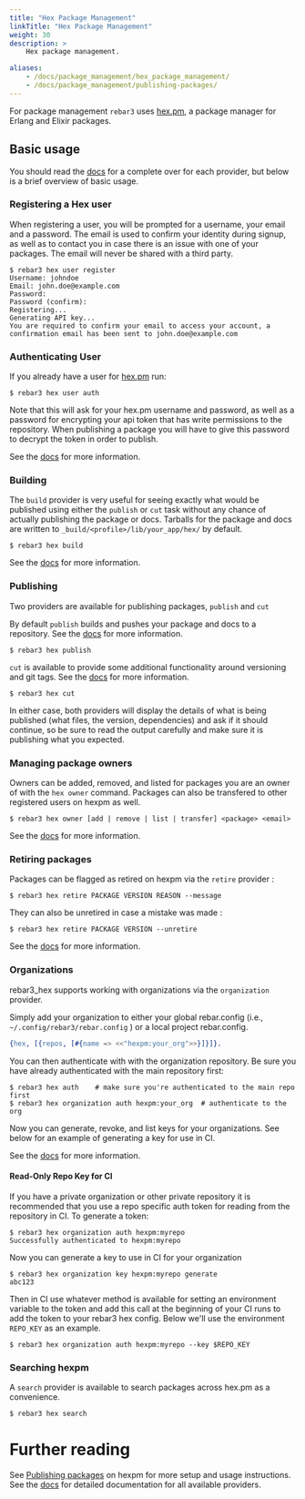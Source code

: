 ```yaml
---
title: "Hex Package Management"
linkTitle: "Hex Package Management"
weight: 30
description: >
    Hex package management.

aliases:
    - /docs/package_management/hex_package_management/
    - /docs/package_management/publishing-packages/
---
```



For package management `rebar3` uses [hex.pm](https://hex.pm), a package manager for Erlang and Elixir packages.

## Basic usage

You should read the [docs](https://hexdocs.pm/rebar3_hex/) for a complete over for each provider, but below is a
brief overview of basic usage.

### Registering a Hex user

When registering a user, you will be prompted for a username, your email and a password. The email is used to confirm your identity during signup, as well as to contact you in case there is an issue with one of your packages. The email will never be shared with a third party.

```nohighlight
$ rebar3 hex user register
Username: johndoe
Email: john.doe@example.com
Password:
Password (confirm):
Registering...
Generating API key...
You are required to confirm your email to access your account, a confirmation email has been sent to john.doe@example.com

```

### Authenticating User

If you already have a user for [hex.pm](https://hex.pm) run:


```shell
$ rebar3 hex user auth
```

Note that this will ask for your hex.pm username and password, as well as a password for encrypting your api token that
has write permissions to the repository. When publishing a package you will have to give this password to decrypt the
token in order to publish.

See the [docs](https://hexdocs.pm/rebar3_hex/rebar3_hex_user.html) for more information.

### Building

The `build` provider is very useful for seeing exactly what would be published using either the `publish` or `cut` task
without any chance of actually publishing the package or docs. Tarballs for the package and docs are written to
`_build/<profile>/lib/your_app/hex/` by default.


```
$ rebar3 hex build
```

See the [docs](https://hexdocs.pm/rebar3_hex/rebar3_hex_build.html) for more information.

### Publishing

Two providers are available for publishing packages, `publish` and `cut`

By default `publish` builds and pushes your package and docs to a repository. See the
[docs](https://hexdocs.pm/rebar3_hex/rebar3_hex_publish.html) for more information.

``` shell
$ rebar3 hex publish
```

`cut` is available to provide some additional functionality around versioning and git tags. See the
[docs](https://hexdocs.pm/hex/rebar3_hex_cut.html) for more information.

``` shell
$ rebar3 hex cut
```

In either case, both providers will display the details of what is being published
(what files, the version, dependencies) and ask if it should continue, so be sure to read the
output carefully and make sure it is publishing what you expected.

### Managing package owners

Owners can be added, removed, and listed for packages you are an owner of with the `hex owner` command. Packages
can also be transfered to other registered users on hexpm as well.

``` shell
$ rebar3 hex owner [add | remove | list | transfer] <package> <email>
```

See the [docs](https://hexdocs.pm/rebar3_hex/rebar3_hex_owner.html) for more information.

### Retiring packages

Packages can be flagged as retired on hexpm via the `retire` provider :

```
$ rebar3 hex retire PACKAGE VERSION REASON --message
```

They can also be unretired in case a mistake was made :

```
$ rebar3 hex retire PACKAGE VERSION --unretire
```

See the [docs](https://hexdocs.pm/rebar3_hex/rebar3_hex_retire.html) for more information.

### Organizations

rebar3_hex supports working with organizations via the `organization` provider.

Simply add your organization to either your global rebar.config (i.e., `~/.config/rebar3/rebar.config` ) or a local
project rebar.config.

```erlang
{hex, [{repos, [#{name => <<"hexpm:your_org">>}]}]}.
```

You can then authenticate with with the organization repository. Be sure you have already authenticated with the main
repository first:

```
$ rebar3 hex auth    # make sure you're authenticated to the main repo first
$ rebar3 hex organization auth hexpm:your_org  # authenticate to the org
```

Now you can generate, revoke, and list keys for your organizations. See below for an example of generating a key for use
in CI.

See the [docs](https://hexdocs.pm/rebar3_hex/rebar3_hex_organization.html) for more information.

#### Read-Only Repo Key for CI

If you have a private organization or other private repository it is recommended that you use a repo specific
auth token for reading from the repository in CI. To generate a token:

```shell
$ rebar3 hex organization auth hexpm:myrepo
Successfully authenticated to hexpm:myrepo
```

Now you can generate a key to use in CI for your organization

```
$ rebar3 hex organization key hexpm:myrepo generate
abc123
```

Then in CI use whatever method is available for setting an environment variable to the token and add this call at the
beginning of your CI runs to add the token to your rebar3 hex config. Below we'll use the environment `REPO_KEY` as an
example.

```shell
$ rebar3 hex organization auth hexpm:myrepo --key $REPO_KEY
```

### Searching hexpm

A `search` provider is available to search packages across hex.pm as a convenience.

```
$ rebar3 hex search
```

# Further reading
See [Publishing packages](https://hex.pm/docs/rebar3_publish) on hexpm for more setup and usage instructions. See the
[docs](https://hexdocs.pm/rebar3_hex) for detailed documentation for all available providers.
